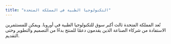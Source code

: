 ```yaml
---
title: "التكنولوجيا الطبية في المملكة المتحدة"
---
```

تُعد المملكة المتحدة ثالث أكبر سوق للتكنولوجيا الطبية في أوروبا. ويمكن للمستثمرين الاستفادة من شركاء الصناعة الذين يقدمون دعمًا للمنتج بدءًا من التصميم والتطوير وحتى التقديم.
